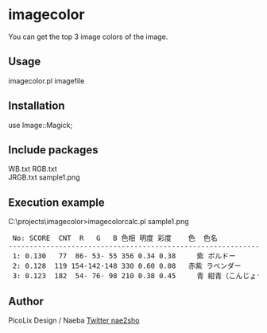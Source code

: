 # imagecolor

You can get the top 3 image colors of the image.  

## Usage
imagecolor.pl imagefile

## Installation 
use Image::Magick;

## Include packages
WB.txt
RGB.txt  
JRGB.txt
sample1.png

## Execution example
C:\projects\imagecolor>imagecolorcalc.pl sample1.png

<pre>
 No: SCORE  CNT  R   G   B 色相 明度 彩度    色  色名 
--------------------------------------------------------------- 
 1: 0.130   77  86- 53- 55 356 0.34 0.38     紫 ボルドー 
 2: 0.128  119 154-142-148 330 0.60 0.08   赤紫 ラベンダー 
 3: 0.123  182  54- 76- 98 210 0.38 0.45     青 紺青（こんじょう）
</pre>

## Author  
PicoLix Design / Naeba [Twitter nae2sho](https://twitter.com/nae2sho)
